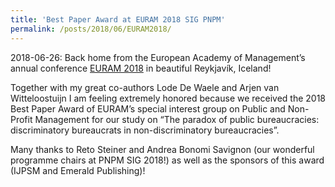 ```yaml
---
title: 'Best Paper Award at EURAM 2018 SIG PNPM'
permalink: /posts/2018/06/EURAM2018/
---
```

2018-06-26: Back home from the European Academy of Management’s annual conference [EURAM 2018](http://euramonline.org/annual-conference-2018) in beautiful Reykjavík, Iceland!

Together with my great co-authors Lode De Waele and Arjen van Witteloostuijn I am feeling extremely honored because we received the 2018 Best Paper Award of EURAM’s special interest group on Public and Non-Profit Management for our study on “The paradox of public bureaucracies: discriminatory bureaucrats in non-discriminatory bureaucracies”.

Many thanks to Reto Steiner and Andrea Bonomi Savignon (our wonderful programme chairs at PNPM SIG 2018!) as well as the sponsors of this award (IJPSM and Emerald Publishing)!
